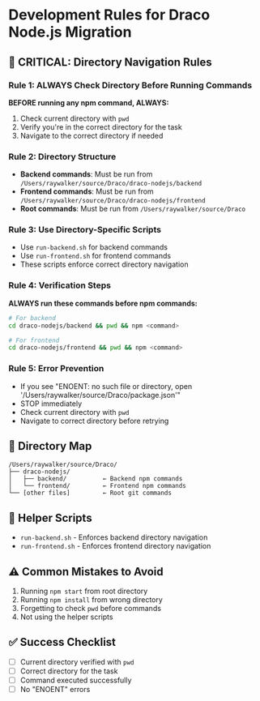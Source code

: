 # Development Rules for Draco Node.js Migration

## 🚨 CRITICAL: Directory Navigation Rules

### Rule 1: ALWAYS Check Directory Before Running Commands
**BEFORE running any npm command, ALWAYS:**
1. Check current directory with `pwd`
2. Verify you're in the correct directory for the task
3. Navigate to the correct directory if needed

### Rule 2: Directory Structure
- **Backend commands**: Must be run from `/Users/raywalker/source/Draco/draco-nodejs/backend`
- **Frontend commands**: Must be run from `/Users/raywalker/source/Draco/draco-nodejs/frontend`
- **Root commands**: Must be run from `/Users/raywalker/source/Draco`

### Rule 3: Use Directory-Specific Scripts
- Use `run-backend.sh` for backend commands
- Use `run-frontend.sh` for frontend commands
- These scripts enforce correct directory navigation

### Rule 4: Verification Steps
**ALWAYS run these commands before npm commands:**
```bash
# For backend
cd draco-nodejs/backend && pwd && npm <command>

# For frontend  
cd draco-nodejs/frontend && pwd && npm <command>
```

### Rule 5: Error Prevention
- If you see "ENOENT: no such file or directory, open '/Users/raywalker/source/Draco/package.json'" 
- STOP immediately
- Check current directory with `pwd`
- Navigate to correct directory before retrying

## 📁 Directory Map
```
/Users/raywalker/source/Draco/
├── draco-nodejs/
│   ├── backend/          ← Backend npm commands
│   └── frontend/         ← Frontend npm commands
└── [other files]         ← Root git commands
```

## 🔧 Helper Scripts
- `run-backend.sh` - Enforces backend directory navigation
- `run-frontend.sh` - Enforces frontend directory navigation

## ⚠️ Common Mistakes to Avoid
1. Running `npm start` from root directory
2. Running `npm install` from wrong directory
3. Forgetting to check `pwd` before commands
4. Not using the helper scripts

## ✅ Success Checklist
- [ ] Current directory verified with `pwd`
- [ ] Correct directory for the task
- [ ] Command executed successfully
- [ ] No "ENOENT" errors 